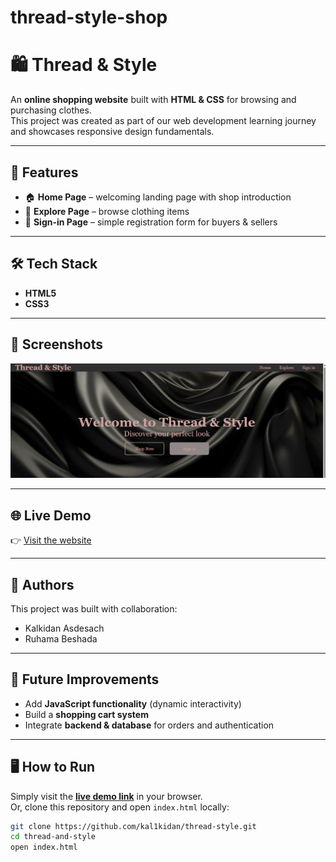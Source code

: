 # thread-style-shop
# 🛍️ Thread & Style

An **online shopping website** built with **HTML & CSS** for browsing and purchasing clothes.  
This project was created as part of our web development learning journey and showcases responsive design fundamentals.

---

## 🚀 Features
- 🏠 **Home Page** – welcoming landing page with shop introduction  
- 🔎 **Explore Page** – browse clothing items  
- 🔑 **Sign-in Page** – simple registration form for buyers & sellers  

---

## 🛠️ Tech Stack
- **HTML5**  
- **CSS3**

---

## 📸 Screenshots
![Project Screenshot](images/screenshot.png)

---

## 🌐 Live Demo
👉 [Visit the website](https://thread-style.netlify.app/)  

---

## 👥 Authors
This project was built with collaboration:  
- Kalkidan Asdesach
- Ruhama Beshada

---

## 🔮 Future Improvements
- Add **JavaScript functionality** (dynamic interactivity)  
- Build a **shopping cart system**  
- Integrate **backend & database** for orders and authentication  

---

## 🖥️ How to Run
Simply visit the **[live demo link](https://thread-style.netlify.app/)** in your browser.  
Or, clone this repository and open `index.html` locally:

```bash
git clone https://github.com/kal1kidan/thread-style.git
cd thread-and-style
open index.html